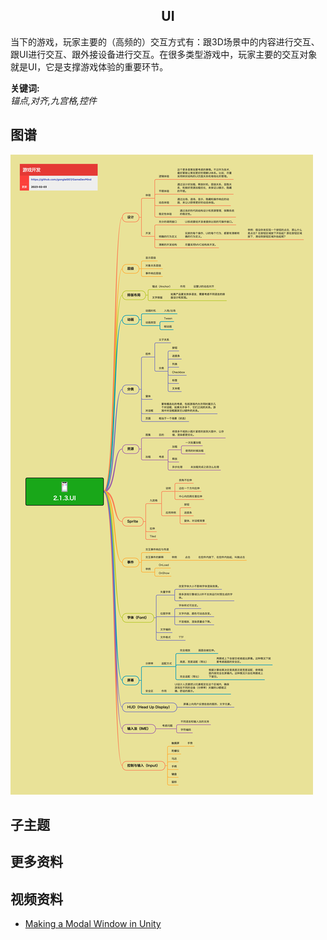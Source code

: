 <h2 align="center">UI</h2>
<p>
当下的游戏，玩家主要的（高频的）交互方式有：跟3D场景中的内容进行交互、跟UI进行交互、跟外接设备进行交互。在很多类型游戏中，玩家主要的交互对象就是UI，它是支撑游戏体验的重要环节。
</p>

**关键词:**<br/>
*锚点,对齐,九宫格,控件*

## 图谱
![图片加载中...](../exports/2.1.3.UI.png?raw=true)

## 子主题

## 更多资料
## 视频资料
* [Making a Modal Window in Unity](https://www.youtube.com/watch?v=SzQABx2YTJA)
